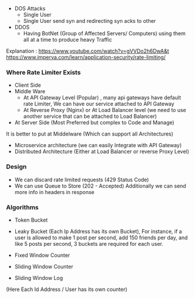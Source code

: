 
- DOS Attacks
    - Single User 
    - Single User send syn and redirecting syn acks to other
- DDOS
    - Having BotNet (Group of Affected Servers/ Computers) using them all at a time to produce heavy Traffic

Explanation : https://www.youtube.com/watch?v=gVVDo2h6DwA&t
https://www.imperva.com/learn/application-security/rate-limiting/

### Where Rate Limiter Exists

- Client Side
- Middle Ware
  - At API Gateway Level (Popular) , many api gateways have default rate Limiter, We can have our service attached to API Gateway
  - At Reverse Proxy (Nginx) or At Load Balancer level (we need to use another service that can be attached to Load Balancer)
- At Server Side (Most Preferred but complex to Code and Manage)

It is better to put at Middelware (Which can support all Architectures)
 - Microservice architecture (we can easily Integrate with API Gateway)
 - Distributed Architecture (Either at Load Balancer or reverse Proxy Level)

### Design

- We can discard rate limited requests (429 Status Code)
- We can use Queue to Store (202 - Accepted)
  Additionally we can send more info in headers in response

 
### Algorithms

- Token Bucket
- Leaky Bucket 
(Each Ip Address has its own Bucket), For instance, if a user is allowed to make 1 post per second, add 150 friends per day, and like 5 posts per second, 3 buckets are required for each user.


- Fixed Window Counter
- Sliding Window Counter
- Sliding Window Log

(Here Each Id Address / User has its own counter)
